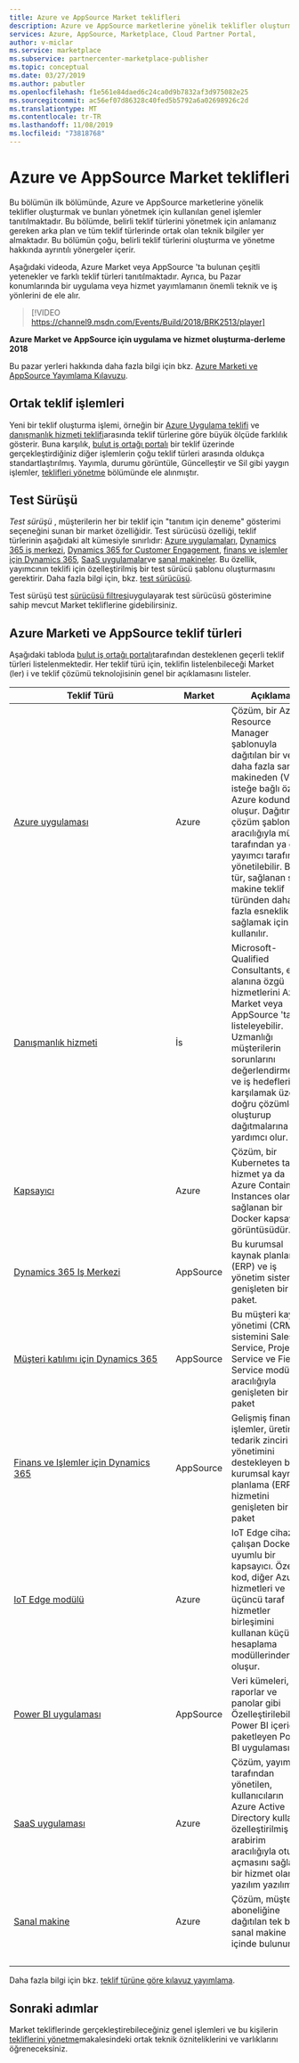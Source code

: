 ```yaml
---
title: Azure ve AppSource Market teklifleri
description: Azure ve AppSource marketlerine yönelik teklifler oluşturma ve yönetme
services: Azure, AppSource, Marketplace, Cloud Partner Portal,
author: v-miclar
ms.service: marketplace
ms.subservice: partnercenter-marketplace-publisher
ms.topic: conceptual
ms.date: 03/27/2019
ms.author: pabutler
ms.openlocfilehash: f1e561e84daed6c24ca0d9b7832af3d975082e25
ms.sourcegitcommit: ac56ef07d86328c40fed5b5792a6a02698926c2d
ms.translationtype: MT
ms.contentlocale: tr-TR
ms.lasthandoff: 11/08/2019
ms.locfileid: "73818768"
---
```

# <a name="azure-and-appsource-marketplace-offers"></a>Azure ve AppSource Market teklifleri

Bu bölümün ilk bölümünde, Azure ve AppSource marketlerine yönelik teklifler oluşturmak ve bunları yönetmek için kullanılan genel işlemler tanıtılmaktadır.  Bu bölümde, belirli teklif türlerini yönetmek için anlamanız gereken arka plan ve tüm teklif türlerinde ortak olan teknik bilgiler yer almaktadır.  Bu bölümün çoğu, belirli teklif türlerini oluşturma ve yönetme hakkında ayrıntılı yönergeler içerir.  

Aşağıdaki videoda, Azure Market veya AppSource 'ta bulunan çeşitli yetenekler ve farklı teklif türleri tanıtılmaktadır.  Ayrıca, bu Pazar konumlarında bir uygulama veya hizmet yayımlamanın önemli teknik ve iş yönlerini de ele alır.

> [!VIDEO https://channel9.msdn.com/Events/Build/2018/BRK2513/player]

**Azure Market ve AppSource için uygulama ve hizmet oluşturma-derleme 2018**

Bu pazar yerleri hakkında daha fazla bilgi için bkz. [Azure Marketi ve AppSource Yayımlama Kılavuzu](../marketplace-publishers-guide.md).


## <a name="common-offer-operations"></a>Ortak teklif işlemleri

Yeni bir teklif oluşturma işlemi, örneğin bir [Azure Uygulama teklifi](./azure-applications/cpp-azure-app-offer.md) ve [danışmanlık hizmeti teklifi](./consulting-services/cloud-partner-portal-consulting-services-publishing-offer.md)arasında teklif türlerine göre büyük ölçüde farklılık gösterir.  Buna karşılık, [bulut iş ortağı portalı](https://cloudpartner.azure.com) bir teklif üzerinde gerçekleştirdiğiniz diğer işlemlerin çoğu teklif türleri arasında oldukça standartlaştırılmış.  Yayımla, durumu görüntüle, Güncelleştir ve Sil gibi yaygın işlemler, [teklifleri yönetme](./manage-offers/cpp-manage-offers.md) bölümünde ele alınmıştır.


## <a name="test-drive"></a>Test Sürüşü

*Test sürüşü* , müşterilerin her bir teklif için "tanıtım için deneme" gösterimi seçeneğini sunan bir market özelliğidir.  Test sürücüsü özelliği, teklif türlerinin aşağıdaki alt kümesiyle sınırlıdır: [Azure uygulamaları](./azure-applications/cpp-azure-app-offer.md), [Dynamics 365 iş merkezi](../cloud-partner-portal-orig/cpp-business-central-offer.md), [Dynamics 365 for Customer Engagement](./dyn365ce/cpp-customer-engagement-offer.md), [finans ve işlemler için Dynamics 365](../cloud-partner-portal-orig/cpp-dynamics-365-operations-offer.md), [SaaS uygulamalar](./saas-app/cpp-saas-offer.md)ve [sanal makineler](./virtual-machine/cpp-virtual-machine-offer.md).  Bu özellik, yayımcının teklifi için özelleştirilmiş bir test sürücü şablonu oluşturmasını gerektirir.  Daha fazla bilgi için, bkz. [test sürücüsü](./test-drive/what-is-test-drive.md).

Test sürüşü test [sürücüsü filtresi](https://azuremarketplace.microsoft.com/marketplace/apps?filters=test-drive)uygulayarak test sürücüsü gösterimine sahip mevcut Market tekliflerine gidebilirsiniz. 


## <a name="azure-marketplace-and-appsource-offer-types"></a>Azure Marketi ve AppSource teklif türleri

Aşağıdaki tabloda [bulut iş ortağı portalı](https://cloudpartner.azure.com)tarafından desteklenen geçerli teklif türleri listelenmektedir.  Her teklif türü için, teklifin listelenbileceği Market (ler) i ve teklif çözümü teknolojisinin genel bir açıklamasını listeler.

|                Teklif Türü                |  Market  |   Açıklama                                                           |
|                ----------                |  -----------  |   -----------                                                           |
| [Azure uygulaması](./azure-applications/cpp-azure-app-offer.md) | Azure | Çözüm, bir Azure Resource Manager şablonuyla dağıtılan bir veya daha fazla sanal makineden (VM), isteğe bağlı özel Azure kodundan oluşur.  Dağıtım, bir çözüm şablonu aracılığıyla müşteri tarafından ya da yayımcı tarafından yönetilebilir. Bu tür, sağlanan sanal makine teklif türünden daha fazla esneklik sağlamak için kullanılır.  |
| [Danışmanlık hizmeti](./consulting-services/cloud-partner-portal-consulting-services-publishing-offer.md) | İs | Microsoft-Qualified Consultants, etki alanına özgü hizmetlerini Azure Market veya AppSource 'ta listeleyebilir.  Uzmanlığı müşterilerin sorunlarını değerlendirmesine ve iş hedeflerini karşılamak üzere doğru çözümler oluşturup dağıtmalarına yardımcı olur.  |
| [Kapsayıcı](./containers/cpp-containers-offer.md)  | Azure | Çözüm, bir Kubernetes tabanlı hizmet ya da Azure Container Instances olarak sağlanan bir Docker kapsayıcı görüntüsüdür. |
| [Dynamics 365 Iş Merkezi](../cloud-partner-portal-orig/cpp-business-central-offer.md) | AppSource | Bu kurumsal kaynak planlama (ERP) ve iş yönetim sistemini genişleten bir paket. |
| [Müşteri katılımı için Dynamics 365](./dyn365ce/cpp-customer-engagement-offer.md) | AppSource | Bu müşteri kaynak yönetimi (CRM) sistemini Sales, Service, Project Service ve Field Service modülleri aracılığıyla genişleten bir paket  |
| [Finans ve Işlemler için Dynamics 365](../cloud-partner-portal-orig/cpp-dynamics-365-operations-offer.md) | AppSource | Gelişmiş finans, işlemler, üretim ve tedarik zinciri yönetimini destekleyen bu kurumsal kaynak planlama (ERP) hizmetini genişleten bir paket |
| [IoT Edge modülü](./iot-edge-module/cpp-offer-process-parts.md) | Azure | IoT Edge cihazda çalışan Docker ile uyumlu bir kapsayıcı.  Özel kod, diğer Azure hizmetleri ve üçüncü taraf hizmetler birleşimini kullanan küçük hesaplama modüllerinden oluşur. |
| [Power BI uygulaması](./power-bi/cpp-power-bi-offer.md) | AppSource | Veri kümeleri, raporlar ve panolar gibi Özelleştirilebilir Power BI içeriği paketleyen Power BI uygulaması |
| [SaaS uygulaması](./saas-app/cpp-saas-offer.md) | Azure | Çözüm, yayımcı tarafından yönetilen, kullanıcıların Azure Active Directory kullanan özelleştirilmiş bir arabirim aracılığıyla oturum açmasını sağlayan bir hizmet olarak yazılım yazılımıdır. |
| [Sanal makine](./virtual-machine/cpp-virtual-machine-offer.md)  | Azure  | Çözüm, müşterinin aboneliğine dağıtılan tek bir sanal makine içinde bulunur.  |
| &nbsp;&nbsp;&nbsp;&nbsp;&nbsp;&nbsp;&nbsp;&nbsp;&nbsp;&nbsp;&nbsp;&nbsp;&nbsp;&nbsp;&nbsp;&nbsp;&nbsp;&nbsp;&nbsp;&nbsp;&nbsp;&nbsp;&nbsp;&nbsp;&nbsp;&nbsp;&nbsp;&nbsp;&nbsp;&nbsp;&nbsp;&nbsp;&nbsp;&nbsp;&nbsp;&nbsp;&nbsp;&nbsp;&nbsp;&nbsp;&nbsp;&nbsp;&nbsp;&nbsp;&nbsp;&nbsp;&nbsp;&nbsp;&nbsp;&nbsp;&nbsp;&nbsp;&nbsp;&nbsp;&nbsp;&nbsp;&nbsp;&nbsp;&nbsp;&nbsp;&nbsp;&nbsp;&nbsp;&nbsp; |   |   |

Daha fazla bilgi için bkz. [teklif türüne göre kılavuz yayımlama](../publisher-guide-by-offer-type.md).


## <a name="next-steps"></a>Sonraki adımlar

Market tekliflerinde gerçekleştirebileceğiniz genel işlemleri ve bu kişilerin [tekliflerini yönetme](./manage-offers/cpp-manage-offers.md)makalesindeki ortak teknik özniteliklerini ve varlıklarını öğreneceksiniz.
